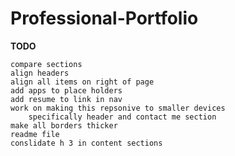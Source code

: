 # Professional-Portfolio

**TODO**

    compare sections
    align headers
    align all items on right of page
    add apps to place holders
    add resume to link in nav
    work on making this repsonive to smaller devices
        specifically header and contact me section
    make all borders thicker
    readme file
    conslidate h 3 in content sections
